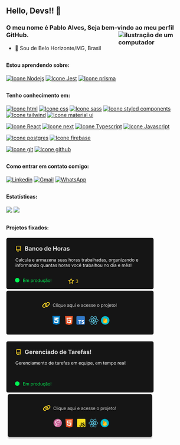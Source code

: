 <link rel="stylesheet" href="https://cdn.jsdelivr.net/gh/devicons/devicon@v2.15.1/devicon.min.css">

## Hello, Devs!! 👋
### O meu nome é Pablo Alves, Seja bem-vindo ao meu perfil GitHub. <img src="https://raw.githubusercontent.com/MicaelliMedeiros/micaellimedeiros/master/image/computer-illustration.png" alt="ilustração de um computador" min-width="200px" max-width="200px" width="200px" align="right">

- 🔰  Sou de Belo Horizonte/MG, Brasil
##

#### Estou aprendendo sobre:

[<img height="48px" width="48px" alt="Icone Nodejs" src="https://skillicons.dev/icons?i=nodejs"/>](https://nodejs.org/en/docs)
[<img height="48px" width="48px" alt="Icone Jest" src="https://skillicons.dev/icons?i=jest"/>](https://jestjs.io/pt-BR/docs)
[<img height="48px" width="48px" alt="Icone prisma" src="https://skillicons.dev/icons?i=prisma"/>](https://www.prisma.io/docs)
##

#### Tenho conhecimento em:
[<img height="48px" width="48px" alt="Icone html" src="https://skillicons.dev/icons?i=html"/>](https://developer.mozilla.org/pt-BR/docs/Web/HTML)
[<img height="48px" width="48px" alt="Icone css" src="https://skillicons.dev/icons?i=css"/>](https://developer.mozilla.org/en-US/docs/Web/CSS)
[<img height="48px" width="48px" alt="Icone sass" src="https://skillicons.dev/icons?i=sass"/>](https://sass-lang.com/documentation)
[<img height="48px" width="48px" alt="Icone styled components" src="https://skillicons.dev/icons?i=styledcomponents"/>](https://styled-components.com/docs)
[<img height="48px" width="48px" alt="Icone tailwind" src="https://skillicons.dev/icons?i=tailwind"/>](https://v2.tailwindcss.com/docs)
[<img height="48px" width="48px" alt="Icone material ui" src="https://skillicons.dev/icons?i=mui"/>](https://mui.com/material-ui/getting-started/)

[<img height="48px" width="48px" alt="Icone React" src="https://skillicons.dev/icons?i=react"/>](https://pt-br.react.dev)
[<img height="48px" width="48px" alt="Icone next" src="https://skillicons.dev/icons?i=nextjs"/>](https://www.nextjs.org/docs/)
[<img height="48px" width="48px" alt="Icone Typescript" src="https://skillicons.dev/icons?i=typescript"/>](https://www.typescriptlang.org/docs/)
[<img height="48px" width="48px" alt="Icone Javascript" src="https://skillicons.dev/icons?i=javascript"/>](https://devdocs.io/javascript/)

[<img height="48px" width="48px" alt="Icone postgres" src="https://skillicons.dev/icons?i=postgres"/>](https://www.postgresql.org/docs/)
[<img height="48px" width="48px" alt="Icone firebase" src="https://skillicons.dev/icons?i=firebase"/>](https://firebase.google.com/)

[<img height="48px" width="48px" alt="Icone git" src="https://skillicons.dev/icons?i=git"/>](https://git-scm.com/doc)
[<img height="48px" width="48px" alt="Icone github" src="https://skillicons.dev/icons?i=github"/>](https://docs.github.com/en/get-started)

##

#### Como entrar em contato comigo:
[<img alt="Linkedin" src="https://img.shields.io/badge/-linkedin-%230077B5?style=for-the-badge&logo=linkedin&logoColor=white"/>](https://www.linkedin.com/in/pablo-alves-629bba245/)
<a href="mailto:pabloallves1522@gmail.com" target="_blank"><img alt="Gmail" src="https://img.shields.io/badge/Gmail-D14836?style=for-the-badge&logo=gmail&logoColor=white" /></a>
<a href="https://api.whatsapp.com/send?phone=5531989369803&text="><img src="https://img.shields.io/badge/WhatsApp-25D366?style=for-the-badge&logo=whatsapp&logoColor=white" alt="WhatsApp" /></a>
##

#### Estatísticas:
<div>
<img loading="lazy" height="180em" src="https://github-readme-stats.vercel.app/api/top-langs/?username=dev-ribeirojr&layout=compact&langs_count=7&theme=radical"/>
<img loading="lazy" height="153em" src="http://github-readme-streak-stats.herokuapp.com/?user=dev-ribeirojr&amp;theme=radical">
</div>

##

#### Projetos fixados:
[<img width="400px" alt="Icone github" src="./assets/banco-de-horas.png"/>](https://github.com/dev-ribeirojr/banco-de-horas-trabalhadas)
[<img width="400px" alt="Icone github" src="./assets/banco-de-horas-info.png"/>](https://banco-de-horas-trabalhadas.vercel.app/)

[<img width="400px" alt="Icone github" src="./assets/kanban.png"/>](https://github.com/dev-ribeirojr/kanban)
[<img width="400px" alt="Icone github" src="./assets/kanban-info.png"/>](https://kanban-ribeirojr.netlify.app/)

##
